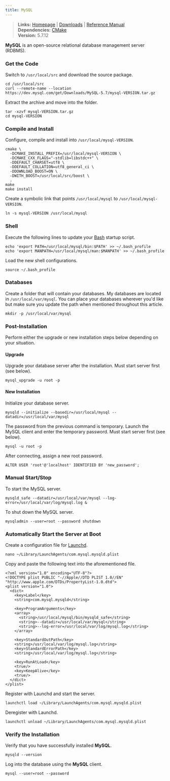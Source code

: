 ```yaml
---
title: MySQL
---
```


> **Links:** [Homepage](http://www.mysql.com/) | [Downloads](http://www.mysql.com/downloads/mysql/) | [Reference Manual](http://dev.mysql.com/doc/refman/5.7/en/)  
> **Dependencies:** [CMake](/cmake/)  
> **Version:** <span id="version">5.7.12</span>

**MySQL** is an open-source relational database management server (RDBMS).


### Get the Code

Switch to `/usr/local/src` and download the source package.

	cd /usr/local/src
	curl --remote-name --location https://dev.mysql.com/get/Downloads/MySQL-5.7/mysql-VERSION.tar.gz

Extract the archive and move into the folder.

	tar -xzvf mysql-VERSION.tar.gz
	cd mysql-VERSION


### Compile and Install

Configure, compile and install into `/usr/local/mysql-VERSION`.

	cmake \
	  -DCMAKE_INSTALL_PREFIX=/usr/local/mysql-VERSION \
	  -DCMAKE_CXX_FLAGS="-stdlib=libstdc++" \
	  -DDEFAULT_CHARSET=utf8 \
	  -DDEFAULT_COLLATION=utf8_general_ci \
	  -DDOWNLOAD_BOOST=ON \
	  -DWITH_BOOST=/usr/local/src/boost \
	  .
	make
	make install

Create a symbolic link that points `/usr/local/mysql` to `/usr/local/mysql-VERSION`.

	ln -s mysql-VERSION /usr/local/mysql


### Shell

Execute the following lines to update your [Bash](http://en.wikipedia.org/wiki/Bash_%28Unix_shell%29) startup script.

	echo 'export PATH=/usr/local/mysql/bin:$PATH' >> ~/.bash_profile
	echo 'export MANPATH=/usr/local/mysql/man:$MANPATH' >> ~/.bash_profile

Load the new shell configurations.

	source ~/.bash_profile


### Databases

Create a folder that will contain your databases. My databases are located in `/usr/local/var/mysql`. You can place your databases wherever you'd like but make sure you update the path when mentioned throughout this article.

	mkdir -p /usr/local/var/mysql


### Post-Installation

Perform either the upgrade or new installation steps below depending on your situation.

#### Upgrade

Upgrade your database server after the installation. Must start server first (see below).

	mysql_upgrade -u root -p

#### New Installation

Initialize your database server.

	mysqld --initialize --basedir=/usr/local/mysql --datadir=/usr/local/var/mysql

The password from the previous command is temporary. Launch the MySQL client and enter the temporary password. Must start server first (see below).

	mysql -u root -p

After connecting, assign a new root password.

	ALTER USER 'root'@'localhost' IDENTIFIED BY 'new_password';


### Manual Start/Stop

To start the MySQL server.

	mysqld_safe --datadir=/usr/local/var/mysql --log-error=/usr/local/var/log/mysql.log &

To shut down the MySQL server.

	mysqladmin --user=root --password shutdown


### Automatically Start the Server at Boot

Create a configuration file for [Launchd](http://en.wikipedia.org/wiki/Launchd).

	nano ~/Library/LaunchAgents/com.mysql.mysqld.plist

Copy and paste the following text into the aforementioned file.

	<?xml version="1.0" encoding="UTF-8"?>
	<!DOCTYPE plist PUBLIC "-//Apple//DTD PLIST 1.0//EN" "http://www.apple.com/DTDs/PropertyList-1.0.dtd">
	<plist version="1.0">
	  <dict>
	    <key>Label</key>
	    <string>com.mysql.mysqld</string>

	    <key>ProgramArguments</key>
	    <array>
	      <string>/usr/local/mysql/bin/mysqld_safe</string>
	      <string>--datadir=/usr/local/var/mysql</string>
	      <string>--log-error=/usr/local/var/log/mysql.log</string>
	    </array>

	    <key>StandardOutPath</key>
	    <string>/usr/local/var/log/mysql.log</string>
	    <key>StandardErrorPath</key>
	    <string>/usr/local/var/log/mysql.log</string>

	    <key>RunAtLoad</key>
	    <true/>
	    <key>KeepAlive</key>
	    <true/>
	  </dict>
	</plist>

Register with Launchd and start the server.

	launchctl load ~/Library/LaunchAgents/com.mysql.mysqld.plist

Deregister with Launchd.

	launchctl unload ~/Library/LaunchAgents/com.mysql.mysqld.plist


### Verify the Installation

Verify that you have successfully installed **MySQL**.

	mysqld --version

Log into the database using the **MySQL** client.

	mysql --user=root --password
